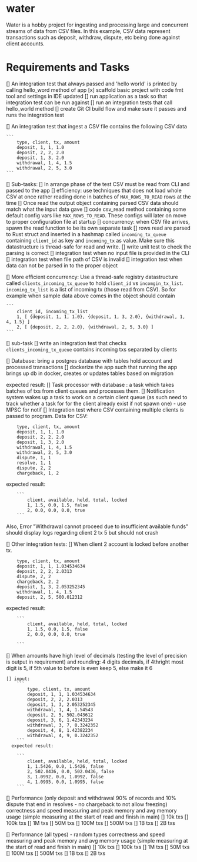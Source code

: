 # water

Water is a hobby project for ingesting and processing large and concurrent streams of data from CSV files.
In this example, CSV data represent transactions such as deposit, withdraw, dispute, etc being done against
client accounts.

# Requirements and Tasks

[] An integration test that always passed and 'hello world' is printed by calling hello_word method of app
[x] scaffold basic project with code fmt tool and settings in IDE updated
[] run application as a task so that integration test can be run against
[] run an integration tests that call hello_world method
[] create Git CI build flow and make sure it passes and runs the integration test

[] An integration test that ingest a CSV file contains the following CSV data

    ```
        type, client, tx, amount
        deposit, 1, 1, 1.0
        deposit, 2, 2, 2.0
        deposit, 1, 3, 2.0
        withdrawal, 1, 4, 1.5
        withdrawal, 2, 5, 3.0
    ```

[] Sub-tasks:
[] In arrange phase of the test CSV must be read from CLI and passed to the app
[] efficiency: use techniques that does not load whole CSV at once rather reading done in batches of
`MAX_ROWS_TO_READ` rows at the time
[] Once read the output object containing parsed CSV data should match what the input data gave
[] code csv_read method containing some default config vars like `MAX_ROWS_TO_READ`. These configs will
later on move to proper configuration file at startup
[] concurrency: when CSV file arrives, spawn the read function to be its own separate task
[] rows read are parsed to Rust struct and inserted in a hashmap called `incoming_tx_queue` containing `client_id`
as key and `incoming_tx` as value. Make sure this datastructure is thread-safe for read and write.
[] write unit test to check the parsing is correct
[] integration test when no input file is provided in the CLI
[] integration test when file path of CSV is invalid
[] integration test when data can not be parsed in to the proper object

[] More efficient concurrency: Use a thread-safe registry datastructure called `clients_incoming_tx_queue` to hold
`client_id` vs `incomgin_tx_list`.
`incoming_tx_list` is a list of incoming tx (those read from CSV). So for example when sample data above comes in
the object should contain

    ```
        client_id, incoming_tx_list
        1, [ {deposit, 1, 1, 1.0}, {deposit, 1, 3, 2.0}, {withdrawal, 1, 4, 1.5} ]
        2, [ {deposit, 2, 2, 2.0}, {withdrawal, 2, 5, 3.0} ]
    ```

[] sub-task
[] write an integration test that checks `clients_incoming_tx_queue` contains incoming txs separated by clients

[] Database: bring a postgres database with tables hold account and processed transactions
[] dockerize the app such that running the app brings up db in docker, creates or updates tables based on migration

expected result:
[] Task processor with database : a task which takes batches of txs from client queues and processes them.
[] Notification system wakes up a task to work on a certain client queue (as such need to track whether a task for
for the client already exist if not spawn one) - use MPSC for notif
[] Integration test where CSV containing multiple clients is passed to program. Data for CSV:
```
    type, client, tx, amount
    deposit, 1, 1, 1.0
    deposit, 2, 2, 2.0
    deposit, 1, 3, 2.0
    withdrawal, 1, 4, 1.5
    withdrawal, 2, 5, 3.0
    dispute, 1, 1
    resolve, 1, 1
    dispute, 2, 2
    chargeback, 1, 2
```
expected result:

        ```
            client, available, held, total, locked
            1, 1.5, 0.0, 1.5, false
            2, 0.0, 0.0, 0.0, true
        ```

Also, Error "Withdrawal cannot proceed due to insufficient available funds" should display logs regarding client 2 tx 5
but
should not crash

[] Other integration tests:
[] When client 2 account is locked before another tx.
```
    type, client, tx, amount
    deposit, 1, 1, 1.034534634
    deposit, 2, 2, 2.0313
    dispute, 2, 2
    chargeback, 2, 2
    deposit, 1, 3, 2.053252345
    withdrawal, 1, 4, 1.5
    deposit, 2, 5, 500.012312
```
expected result:

        ```
            client, available, held, total, locked
            1, 1.5, 0.0, 1.5, false
            2, 0.0, 0.0, 0.0, true
            
        ```

[] When amounts have high level of decimals (testing the level of precision is output in requirement) and rounding:
4 digits decimals, if 4thright most digit is 5, if 5th value to before is even keep 5, else make it 6

    [] input:
        ```
            type, client, tx, amount
            deposit, 1, 1, 1.034534634
            deposit, 2, 2, 2.0313
            deposit, 1, 3, 2.053252345
            withdrawal, 1, 4, 1.54543
            deposit, 2, 5, 502.043612
            deposit, 3, 6, 1.42343234
            withdrawal, 3, 7, 0.3242352
            deposit, 4, 8, 1.42382234
            withdrawal, 4, 9, 0.3242352
        ```
      expected result:

        ```
            client, available, held, total, locked
            1, 1.5426, 0.0, 1.5426, false
            2, 502.0436, 0.0, 502.0436, false
            3, 1.0992, 0.0, 1.0992, false
            4, 1.0995, 0.0, 1.0995, false
        ```

[] Performance (only deposit and withdrawal 90% of records and 10% dispute that end in resolves -
no chargeback to not allow freezing) correctness and speed measuring and peak memory and avg memory usage
(simple measuring at the start of read and finish in main)
[] 10k txs
[] 100k txs
[] 1M txs
[] 50M txs
[] 100M txs
[] 500M txs
[] 1B txs
[] 2B txs

[] Performance (all types) - random types correctness and speed measuring and peak memory and avg memory usage
(simple measuring at the start of read and finish in main)
[] 10k txs
[] 100k txs
[] 1M txs
[] 50M txs
[] 100M txs
[] 500M txs
[] 1B txs
[] 2B txs
         


